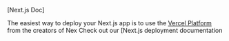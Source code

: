 

[Next.js Doc] 
  
The easiest way to deploy your Next.js app is to use the [Vercel Platform](https//vercelom/newut_edium=deflttmptefiler=nx.s&utm_urce=cete-next-app&ut_campagn=reate-next-apprad) from the creators of Nex
Check out our [Next.js deployment documentation
